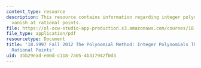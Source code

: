 ```yaml
---
content_type: resource
description: This resource contains information regarding integer polynomials that
  vanish at rational points.
file: https://ol-ocw-studio-app-production.s3.amazonaws.com/courses/18-s997-the-polynomial-method-fall-2012/3bb29eade00dc1187a054b317942f0d3_MIT18_S997F12_lec26.pdf
file_type: application/pdf
resourcetype: Document
title: '18.S997 Fall 2012 The Polynomial Method: Integer Polynomials That Vanish at
  Rational Points'
uid: 3bb29ead-e00d-c118-7a05-4b317942f0d3
---
```

